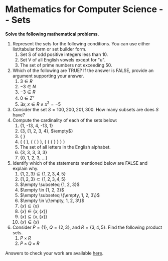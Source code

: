# Mathematics for Computer Science -- Sets

<script src="https://cdn.mathjax.org/mathjax/latest/MathJax.js?config=TeX-AMS-MML_HTMLorMML" type="text/javascript"></script>

**Solve the following mathematical problems.**

1. Represent the sets for the following conditions. You can use either list/tabular form or set builder form.
   1. Set S of odd positive integers less than 10.
   2. Set V of all English vowels except for "u".
   3. The set of prime numbers not exceeding 50.
2. Which of the following are TRUE? If the answer is FALSE, provide an argument supporting your answer.
   1. $3 \in R$
   2. $-3 \in N$
   3. $-3 \in R$
   4. $0 \in Z^+$
   5. $\exists x, x \in R \land x^2 = -5$
3. Consider the set $S = {100, 200, 201, 300}$. How many subsets are does $S$ have?
4. Compute the cardinality of each of the sets below:
   1. {1, -13, 4, -13, 1}
   2. {3, {1, 2, 3, 4}, $\empty$}
   3. { }
   4. { { }, { { } }, { { { } } } }
   5. The set of all letters in the English alphabet.
   6. {3, 3, 3, 3, 3}
   7. {0, 1, 2, 3, ...}
5. Identify which of the statements mentioned below are FALSE and explain why.
   1. $\{1, 2, 3\} \subseteq \{1, 2, 3, 4, 5\}$
   2. $\{1, 2, 3\} \subset \{1, 2, 3, 4, 5\}$
   3. $\empty \subseteq {1, 2, 3}$
   4. $\empty \in {1, 2, 3}$
   5. $\empty \subseteq \{\empty, 1, 2, 3\}$
   6. $\empty \in \{\empty, 1, 2, 3\}$
   7. $\{x\} \subseteq \{x\}$
   8. $\{x\} \in \{x, \{x\}\}$
   9. $\{x\} \subseteq \{x, \{x\}\}$
   10. $\{x\} \in \{x\}$
6. Consider $P = \{1\}$, $Q = \{2, 3\}$, and $R = \{3, 4, 5\}$. Find the following product sets.
   1. $P \times R$
   2. $P \times Q \times R$

Answers to check your work are available [here](exercise-sets-answers).